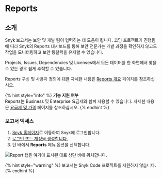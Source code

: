 # Reports

## 소개

Snyk 보고서는 보안 및 개발 팀이 협력하는 데 도움이 됩니다. 코딩 프로젝트가 진행됨에 따라 Snyk의 Reports 대시보드를 통해 보안 전문가는 개발 과정을 확인하지 않고도 작업을 모니터링하고 보안 통찰력을 유지할 수 있습니다.

Projects, Issues, Dependencies 및 Licenses에서 모든 데이터를 한 화면에서 찾을 수 있는 경우 쉽게 추적할 수 있습니다.

Reports 구성 및 사용자 정의에 대한 자세한 내용은 [Reports 개요](reports-overview.md) 페이지를 참조하십시오.

{% hint style="info" %}
**기능 지원 여부**\
Reports는 Business 및 Enterprise 요금제와 함께 사용할 수 있습니다. 자세한 내용은 [요금제 및 가격](https://snyk.io/plans/) 페이지를 참조하십시오.
{% endhint %}

### 보고서 액세스

1. [Snyk 홈페이지](https://snyk.io)로 이동하여 Snyk에 로그인합니다.
2. [로그인 또는 계정을 생성합니다.](https://app.snyk.io/login)
3. 단 바에서 **Reports** 메뉴 옵션을 선택합니다.

![Report 탭은 여기에 표시된 대로 상단 바에 위치합니다.](../../.gitbook/assets/Screen%20Shot%202022-02-22%20at%202.58.43%20PM.png)

{% hint style="warning" %}
보고서는 Snyk Code 프로젝트를 지원하지 않습니다.
{% endhint %}
